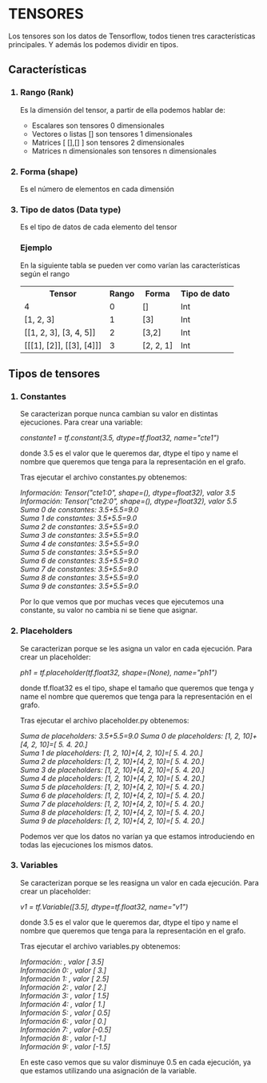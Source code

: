 <h1>TENSORES</h1>
<p>Los tensores son los datos de Tensorflow, todos tienen tres características principales. Y además los podemos dividir en tipos.</p>

<h2>Características</h2>
<ol><h3><li>Rango (Rank)</li></h3>
<p>Es la dimensión del tensor, a partir de ella podemos hablar de:
<ul>
	<li>Escalares son tensores 0 dimensionales </li>
	<li>Vectores o listas [] son tensores 1 dimensionales </li>
	<li>Matrices [ [],[] ] son tensores 2 dimensionales </li>
	<li>Matrices n dimensionales son tensores n dimensionales</li>
</ul></p>
<h3><li>Forma (shape)</li></h3>
<p>Es el número de elementos en cada dimensión</p>
<h3><li>Tipo de datos (Data type) </li></h3>
<p>Es el tipo de datos de cada elemento del tensor</p>
<h3>Ejemplo</h3>
<p>En la siguiente tabla se pueden ver como varían las características según el rango</p>
<table>
	<tr>
		<th>Tensor</th>
		<th>Rango</th>
		<th>Forma</th>
		<th>Tipo de dato</th>
	</tr>
	<tr>
		<td>4</td>
		<td>0</td>
		<td>[]</td>
		<td>Int</td>
	</tr>
	<tr>
		<td>[1, 2, 3]</td>
		<td>1</td>
		<td>[3]</td>
		<td>Int</td>
	</tr>
	<tr>
		<td>[[1, 2, 3], [3, 4, 5]]</td>
		<td>2</td>
		<td>[3,2]</td>
		<td>Int</td>
	</tr>
	<tr>
		<td>[[[1], [2]], [[3], [4]]]</td>
		<td>3</td>
		<td>[2, 2, 1]</td>
		<td>Int</td>
	</tr>
</table>
</ol>

<h2>Tipos de tensores</h2>

<ol><h3><li>Constantes</li></h3>
<p>Se caracterizan porque nunca cambian su valor en distintas ejecuciones. Para crear una variable:</p>
<p><i>constante1 = tf.constant(3.5, dtype=tf.float32, name="cte1")</i></p>
<p>donde 3.5 es el valor que le queremos dar, dtype el tipo y name el nombre que queremos que tenga para la representación en el grafo.</p>
<p>Tras ejecutar el archivo constantes.py obtenemos:</p>
<p><i>Información: Tensor("cte1:0", shape=(), dtype=float32), valor 3.5</br>
Información: Tensor("cte2:0", shape=(), dtype=float32), valor 5.5</br>
Suma 0 de constantes: 3.5+5.5=9.0</br>
Suma 1 de constantes: 3.5+5.5=9.0</br>
Suma 2 de constantes: 3.5+5.5=9.0</br>
Suma 3 de constantes: 3.5+5.5=9.0</br>
Suma 4 de constantes: 3.5+5.5=9.0</br>
Suma 5 de constantes: 3.5+5.5=9.0</br>
Suma 6 de constantes: 3.5+5.5=9.0</br>
Suma 7 de constantes: 3.5+5.5=9.0</br>
Suma 8 de constantes: 3.5+5.5=9.0</br>
Suma 9 de constantes: 3.5+5.5=9.0</i></p>
<p>Por lo que vemos que por muchas veces que ejecutemos una constante, su valor no cambia ni se tiene que asignar.</p>

<h3><li>Placeholders</li></h3>
<p>Se caracterizan porque se les asigna un valor en cada ejecución. Para crear un placeholder:</p>
<p><i>ph1 = tf.placeholder(tf.float32, shape=(None), name="ph1")</i></p>
<p>donde tf.float32 es el tipo, shape el tamaño que queremos que tenga y name el nombre que queremos que tenga para la representación en el grafo.</p>
<p>Tras ejecutar el archivo placeholder.py obtenemos:</p>
<p><i>Suma de placeholders: 3.5+5.5=9.0
Suma 0 de placeholders: [1, 2, 10]+[4, 2, 10]=[  5.   4.  20.]</br>
Suma 1 de placeholders: [1, 2, 10]+[4, 2, 10]=[  5.   4.  20.]</br>
Suma 2 de placeholders: [1, 2, 10]+[4, 2, 10]=[  5.   4.  20.]</br>
Suma 3 de placeholders: [1, 2, 10]+[4, 2, 10]=[  5.   4.  20.]</br>
Suma 4 de placeholders: [1, 2, 10]+[4, 2, 10]=[  5.   4.  20.]</br>
Suma 5 de placeholders: [1, 2, 10]+[4, 2, 10]=[  5.   4.  20.]</br>
Suma 6 de placeholders: [1, 2, 10]+[4, 2, 10]=[  5.   4.  20.]</br>
Suma 7 de placeholders: [1, 2, 10]+[4, 2, 10]=[  5.   4.  20.]</br>
Suma 8 de placeholders: [1, 2, 10]+[4, 2, 10]=[  5.   4.  20.]</br>
Suma 9 de placeholders: [1, 2, 10]+[4, 2, 10]=[  5.   4.  20.]</i></p>
<p>Podemos ver que los datos no varían ya que estamos introduciendo en todas las ejecuciones los mismos datos.</p>

<h3><li>Variables</li></h3>
<p>Se caracterizan porque se les reasigna un valor en cada ejecución. Para crear un placeholder:</p>
<p><i>v1 = tf.Variable([3.5], dtype=tf.float32, name="v1")</i></p>
<p>donde 3.5 es el valor que le queremos dar, dtype el tipo y name el nombre que queremos que tenga para la representación en el grafo.<p>
<p>Tras ejecutar el archivo variables.py obtenemos:</p>
<p><i>Información: <tf.Variable 'v1:0' shape=(1,) dtype=float32_ref>, valor [ 3.5]</br>
Información 0: <tf.Variable 'v1:0' shape=(1,) dtype=float32_ref>, valor [ 3.]</br>
Información 1: <tf.Variable 'v1:0' shape=(1,) dtype=float32_ref>, valor [ 2.5]</br>
Información 2: <tf.Variable 'v1:0' shape=(1,) dtype=float32_ref>, valor [ 2.]</br>
Información 3: <tf.Variable 'v1:0' shape=(1,) dtype=float32_ref>, valor [ 1.5]</br>
Información 4: <tf.Variable 'v1:0' shape=(1,) dtype=float32_ref>, valor [ 1.]</br>
Información 5: <tf.Variable 'v1:0' shape=(1,) dtype=float32_ref>, valor [ 0.5]</br>
Información 6: <tf.Variable 'v1:0' shape=(1,) dtype=float32_ref>, valor [ 0.]</br>
Información 7: <tf.Variable 'v1:0' shape=(1,) dtype=float32_ref>, valor [-0.5]</br>
Información 8: <tf.Variable 'v1:0' shape=(1,) dtype=float32_ref>, valor [-1.]</br>
Información 9: <tf.Variable 'v1:0' shape=(1,) dtype=float32_ref>, valor [-1.5]</i></p>
<p>En este caso vemos que su valor disminuye 0.5 en cada ejecución, ya que estamos utilizando una asignación de la variable.</p>
</ol>
